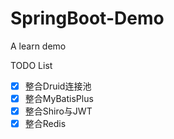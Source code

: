 # SpringBoot-Demo
A learn demo

TODO List

- [x] 整合Druid连接池
- [x] 整合MyBatisPlus
- [x] 整合Shiro与JWT
- [x] 整合Redis 
